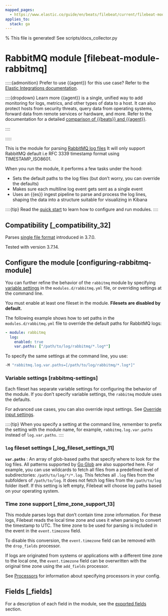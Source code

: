 ```yaml
---
mapped_pages:
  - https://www.elastic.co/guide/en/beats/filebeat/current/filebeat-module-rabbitmq.html
applies_to:
  stack: ga
---
```


% This file is generated! See scripts/docs_collector.py

# RabbitMQ module [filebeat-module-rabbitmq]

:::::{admonition} Prefer to use {{agent}} for this use case?
Refer to the [Elastic Integrations documentation](integration-docs://reference/rabbitmq/index.md).

::::{dropdown} Learn more
{{agent}} is a single, unified way to add monitoring for logs, metrics, and other types of data to a host. It can also protect hosts from security threats, query data from operating systems, forward data from remote services or hardware, and more. Refer to the documentation for a detailed [comparison of {{beats}} and {{agent}}](docs-content://reference/fleet/index.md).

::::


:::::


This is the module for parsing [RabbitMQ log files](https://www.rabbitmq.com/logging.html) It will only support RabbitMQ default i.e RFC 3339 timestamp format using TIMESTAMP_ISO8601.

When you run the module, it performs a few tasks under the hood:

* Sets the default paths to the log files (but don’t worry, you can override the defaults)
* Makes sure each multiline log event gets sent as a single event
* Uses an {{es}} ingest pipeline to parse and process the log lines, shaping the data into a structure suitable for visualizing in Kibana

::::{tip}
Read the [quick start](/reference/filebeat/filebeat-installation-configuration.md) to learn how to configure and run modules.
::::



## Compatibility [_compatibility_32]

Parses [single file format](https://www.rabbitmq.com/logging.html) introduced in 3.7.0.

Tested with version 3.7.14.


## Configure the module [configuring-rabbitmq-module]

You can further refine the behavior of the `rabbitmq` module by specifying [variable settings](#rabbitmq-settings) in the `modules.d/rabbitmq.yml` file, or overriding settings at the command line.

You must enable at least one fileset in the module. **Filesets are disabled by default.**

The following example shows how to set paths in the `modules.d/rabbitmq.yml` file to override the default paths for RabbitMQ logs:

```yaml
- module: rabbitmq
  log:
    enabled: true
    var.paths: ["/path/to/log/rabbitmq/*.log*"]
```

To specify the same settings at the command line, you use:

```sh
-M "rabbitmq.log.var.paths=[/path/to/log/rabbitmq/*.log*]"
```


### Variable settings [rabbitmq-settings]

Each fileset has separate variable settings for configuring the behavior of the module. If you don’t specify variable settings, the `rabbitmq` module uses the defaults.

For advanced use cases, you can also override input settings. See [Override input settings](/reference/filebeat/advanced-settings.md).

::::{tip}
When you specify a setting at the command line, remember to prefix the setting with the module name, for example, `rabbitmq.log.var.paths` instead of `log.var.paths`.
::::



### `log` fileset settings [_log_fileset_settings_11]

**`var.paths`**
:   An array of glob-based paths that specify where to look for the log files. All patterns supported by [Go Glob](https://golang.org/pkg/path/filepath/#Glob) are also supported here. For example, you can use wildcards to fetch all files from a predefined level of subdirectories: `/path/to/log/*/*.log`. This fetches all `.log` files from the subfolders of `/path/to/log`. It does not fetch log files from the `/path/to/log` folder itself. If this setting is left empty, Filebeat will choose log paths based on your operating system.


### Time zone support [_time_zone_support_13]

This module parses logs that don’t contain time zone information. For these logs, Filebeat reads the local time zone and uses it when parsing to convert the timestamp to UTC. The time zone to be used for parsing is included in the event in the `event.timezone` field.

To disable this conversion, the `event.timezone` field can be removed with the `drop_fields` processor.

If logs are originated from systems or applications with a different time zone to the local one, the `event.timezone` field can be overwritten with the original time zone using the `add_fields` processor.

See [Processors](/reference/filebeat/filtering-enhancing-data.md) for information about specifying processors in your config.

## Fields [_fields]

For a description of each field in the module, see the [exported fields](/reference/filebeat/exported-fields-rabbitmq.md) section.
